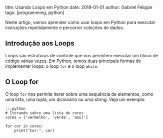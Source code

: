 title: Usando Loops em Python
date: 2018-01-01
author: Gabriel Felippe
tags: [programming, python]

Neste artigo, vamos aprender como usar loops em Python para executar instruções repetidamente e percorrer coleções de dados.

## Introdução aos Loops

Loops são estruturas de controle que nos permitem executar um bloco de código várias vezes. Em Python, temos duas principais formas de implementar loops: o loop `for` e o loop `while`.

## O Loop for

O loop `for` nos permite iterar sobre uma sequência de elementos, como uma lista, uma tupla, um dicionário ou uma string. Veja um exemplo:

    :::python
    # Iterando sobre uma lista de cores
    cores = ['vermelho', 'verde', 'azul']

    for cor in cores:
        print("Cor:", cor)